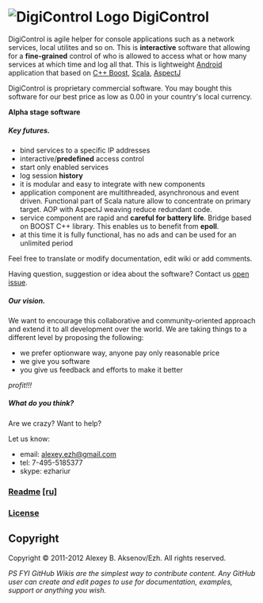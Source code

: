 ![DigiControl Logo](https://github.com/ezh/android-DigiControl/raw/master/res/drawable-hdpi/ic_launcher.png) DigiControl
========================================================================================================================

DigiControl is agile helper for console applications such as a network services, local utilites and so on. This is __interactive__ software that allowing for a __fine-grained__ control of who is allowed to access what or how many services at which time and log all that. This is lightweight [Android](http://en.wikipedia.org/wiki/Android_%28operating_system%29) application that based on [C++ Boost](http://en.wikipedia.org/wiki/Boost_%28C%2B%2B_libraries%29), [Scala](http://en.wikipedia.org/wiki/Scala_%28programming_language%29), [AspectJ](http://en.wikipedia.org/wiki/AspectJ)

DigiControl is proprietary commercial software. You may bought this software for our best price as low as 0.00 in your country's local currency.

__Alpha stage software__

##### Key futures.

* bind services to a specific IP addresses
* interactive/__predefined__ access control
* start only enabled services
* log session __history__
* it is modular and easy to integrate with new components
* application component are multithreaded, asynchronous and event driven. Functional part of Scala nature allow to concentrate on primary target.
AOP with AspectJ weaving reduce redundant code.
* service component are rapid and __careful for battery life__. Bridge based on BOOST C++ library. This enables us to benefit from __epoll__.
* at this time it is fully functional, has no ads and can be used for an unlimited period

Feel free to translate or modify documentation, edit wiki or add comments.

Having question, suggestion or idea about the software? Contact us [open issue](http://github.com/ezh/android-DigiControl/issues).

##### Our vision.

We want to encourage this collaborative and community-oriented approach and extend it to all development over the world. We are taking things to a different level by proposing the following:

* we prefer optionware way, anyone pay only reasonable price
* we give you software
* you give us feedback and efforts to make it better

_profit!!!_

##### What do you think?

Are we crazy? Want to help?

Let us know:

* email: alexey.ezh@gmail.com
* tel: 7-495-5185377
* skype: ezhariur

### [Readme](android-DigiControl/blob/master/README.en.md) [[ru]](android-DigiControl/blob/master/README.ru.md)
### [License](android-DigiControl/blob/master/LICENSE.md)

Copyright
---------

Copyright ©  2011-2012 Alexey B. Aksenov/Ezh. All rights reserved.



_PS FYI GitHub Wikis are the simplest way to contribute content. Any GitHub user can create and edit pages to use for documentation, examples, support or anything you wish._